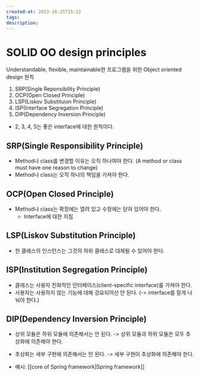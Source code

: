```yaml
---
created-at: 2023-10-25T15:22
tags: 
description:
---
```

# SOLID OO design principles
Understandable, flexible, maintainable한 프로그램을 위한 Object oriented design 원칙
1. SRP(Single Reponsibility Principle)
2. OCP(Open Closed Principle)
3. LSP(Liskov Substituion Principle)
4. ISP(Interface Segregation Principle)
5. DIP(Dependency Inversion Principle)

- 2, 3, 4, 5는 좋은 interface에 대한 원칙이다.


## SRP(Single Responsibility Principle)
- Method나 class를 변경할 이유는 오직 하나여야 한다. (A method or class must have one reason to change)
- Method나 class는 오직 하나의 책임을 가져야 한다.

## OCP(Open Closed Principle)
- Method나 class는 확장에는  열려 있고 수정에는 닫혀 있어야 한다.
	- Interface에 대한 지침

## LSP(Liskov Substitution Principle)
- 한 클래스의 인스턴스는 그것의 하위 클래스로 대체될 수 있어야 한다.

## ISP(Institution Segregation Principle)
- 클래스는 사용자 친화적인 인터페이스(client-specific interface)를 가져야 한다.
- 사용자는 사용하지 않는 기능에 대해 강요되어선 안 된다. (-> interface를 잘게 나눠야 한다.)

## DIP(Dependency Inversion Principle)
- 상위 모듈은 하위 모듈에 의존해서는 안 된다.
	-> 상위 모듈과 하위 모듈은 모두 추상화에 의존해야 한다.
- 추상화는 세부 구현에 의존해서는 안 된다.
	-> 세부 구현이 추상화에 의존해야 한다.

- 예시: [[core of Spring framework|Spring framework]]
